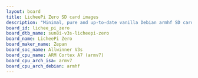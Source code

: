 ```yaml
---
layout: board
title: LicheePi Zero SD card images
description: "Minimal, pure and up-to-date vanilla Debian armhf SD card images for LicheePi Zero by Zepan, SoC: Allwinner V3s, CPU ISA: armv7"
board_id: lichee_pi_zero
board_dtb_name: sun8i-v3s-licheepi-zero
board_name: LicheePi Zero
board_maker_name: Zepan
board_soc_name: Allwinner V3s
board_cpu_name: ARM Cortex A7 (armv7)
board_cpu_arch_isa: armv7
board_cpu_arch_debian: armhf
---
```

